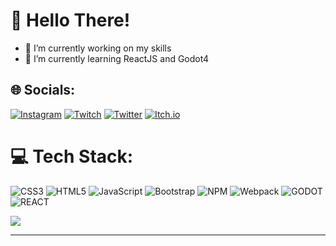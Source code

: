 # 💫 Hello There!

- 🔭 I’m currently working on my skills
- 🌱 I’m currently learning ReactJS and Godot4

## 🌐 Socials:
[![Instagram](https://img.shields.io/badge/Instagram-%23E4405F.svg?logo=Instagram&logoColor=white)](https://instagram.com/adcoding) [![Twitch](https://img.shields.io/badge/Twitch-%239146FF.svg?logo=Twitch&logoColor=white)](https://twitch.tv/adcoding) [![Twitter](https://img.shields.io/badge/Twitter-%231DA1F2.svg?logo=Twitter&logoColor=white)](https://twitter.com/adcoding) [![Itch.io](https://img.shields.io/badge/Itch.io-%23FF0000.svg)](https://adcoding.itch.io)

# 💻 Tech Stack:
![CSS3](https://img.shields.io/badge/css3-%231572B6.svg?style=for-the-badge&logo=css3&logoColor=white) ![HTML5](https://img.shields.io/badge/html5-%23E34F26.svg?style=for-the-badge&logo=html5&logoColor=white) ![JavaScript](https://img.shields.io/badge/javascript-%23323330.svg?style=for-the-badge&logo=javascript&logoColor=%23F7DF1E) ![Bootstrap](https://img.shields.io/badge/bootstrap-%23563D7C.svg?style=for-the-badge&logo=bootstrap&logoColor=white) ![NPM](https://img.shields.io/badge/NPM-%23000000.svg?style=for-the-badge&logo=npm&logoColor=white) ![Webpack](https://img.shields.io/badge/webpack-%238DD6F9.svg?style=for-the-badge&logo=webpack&logoColor=black) ![GODOT](https://img.shields.io/badge/godot-%231572B6.svg?style=for-the-badge&logo=godot&logoColor=white) ![REACT](https://img.shields.io/badge/react-%231572B6.svg?style=for-the-badge&logo=react&logoColor=white)

![](https://quotes-github-readme.vercel.app/api?type=horizontal&theme=radical)

---

